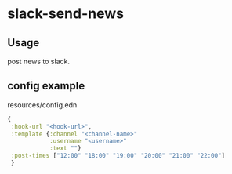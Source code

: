 # slack-send-news

## Usage

post news to slack.

## config example

resources/config.edn

```clojure
{
 :hook-url "<hook-url>",
 :template {:channel "<channel-name>"
            :username "<username>"
            :text ""}
 :post-times ["12:00" "18:00" "19:00" "20:00" "21:00" "22:00"]
 }

```
